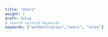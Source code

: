 ```yaml
---
title: "Users"
weight: 1
draft: false
# search related keywords
keywords: ["authentication","users", "roles"]
---
```

